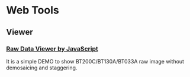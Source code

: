 # Web Tools

## Viewer

### [Raw Data Viewer by JavaScript](rawviewer.html)

It is a simple DEMO to show BT200C/BT130A/BT033A raw image without demosaicing and staggering.
